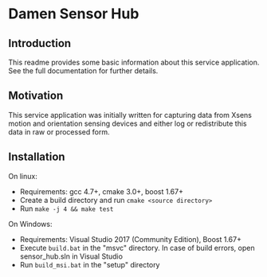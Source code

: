 Damen Sensor Hub
================

Introduction
------------

This readme provides some basic information about this service application. See the full documentation for further details.


Motivation
----------

This service application was initially written for capturing data from Xsens motion and orientation sensing devices and either log or redistribute this data in raw or processed form. 


Installation
------------

On linux:
* Requirements: gcc 4.7+, cmake 3.0+, boost 1.67+
* Create a build directory and run ``cmake <source directory>``
* Run ``make -j 4 && make test``

On Windows:
* Requirements: Visual Studio 2017 (Community Edition),  Boost 1.67+
* Execute ``build.bat`` in the "msvc" directory. In case of build errors, open sensor_hub.sln in Visual Studio
* Run ``build_msi.bat`` in the "setup" directory


